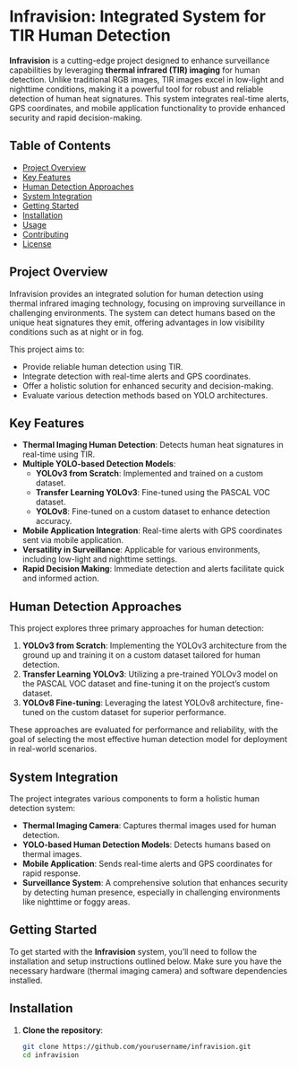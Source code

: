 # Infravision: Integrated System for TIR Human Detection

**Infravision** is a cutting-edge project designed to enhance surveillance capabilities by leveraging **thermal infrared (TIR) imaging** for human detection. Unlike traditional RGB images, TIR images excel in low-light and nighttime conditions, making it a powerful tool for robust and reliable detection of human heat signatures. This system integrates real-time alerts, GPS coordinates, and mobile application functionality to provide enhanced security and rapid decision-making.

## Table of Contents

- [Project Overview](#project-overview)
- [Key Features](#key-features)
- [Human Detection Approaches](#human-detection-approaches)
- [System Integration](#system-integration)
- [Getting Started](#getting-started)
- [Installation](#installation)
- [Usage](#usage)
- [Contributing](#contributing)
- [License](#license)

## Project Overview

Infravision provides an integrated solution for human detection using thermal infrared imaging technology, focusing on improving surveillance in challenging environments. The system can detect humans based on the unique heat signatures they emit, offering advantages in low visibility conditions such as at night or in fog.

This project aims to:
- Provide reliable human detection using TIR.
- Integrate detection with real-time alerts and GPS coordinates.
- Offer a holistic solution for enhanced security and decision-making.
- Evaluate various detection methods based on YOLO architectures.

## Key Features

- **Thermal Imaging Human Detection**: Detects human heat signatures in real-time using TIR.
- **Multiple YOLO-based Detection Models**:
  - **YOLOv3 from Scratch**: Implemented and trained on a custom dataset.
  - **Transfer Learning YOLOv3**: Fine-tuned using the PASCAL VOC dataset.
  - **YOLOv8**: Fine-tuned on a custom dataset to enhance detection accuracy.
- **Mobile Application Integration**: Real-time alerts with GPS coordinates sent via mobile application.
- **Versatility in Surveillance**: Applicable for various environments, including low-light and nighttime settings.
- **Rapid Decision Making**: Immediate detection and alerts facilitate quick and informed action.

## Human Detection Approaches

This project explores three primary approaches for human detection:

1. **YOLOv3 from Scratch**: Implementing the YOLOv3 architecture from the ground up and training it on a custom dataset tailored for human detection.
2. **Transfer Learning YOLOv3**: Utilizing a pre-trained YOLOv3 model on the PASCAL VOC dataset and fine-tuning it on the project’s custom dataset.
3. **YOLOv8 Fine-tuning**: Leveraging the latest YOLOv8 architecture, fine-tuned on the custom dataset for superior performance.

These approaches are evaluated for performance and reliability, with the goal of selecting the most effective human detection model for deployment in real-world scenarios.

## System Integration

The project integrates various components to form a holistic human detection system:

- **Thermal Imaging Camera**: Captures thermal images used for human detection.
- **YOLO-based Human Detection Models**: Detects humans based on thermal images.
- **Mobile Application**: Sends real-time alerts and GPS coordinates for rapid response.
- **Surveillance System**: A comprehensive solution that enhances security by detecting human presence, especially in challenging environments like nighttime or foggy areas.

## Getting Started

To get started with the **Infravision** system, you’ll need to follow the installation and setup instructions outlined below. Make sure you have the necessary hardware (thermal imaging camera) and software dependencies installed.

## Installation

1. **Clone the repository**:

   ```bash
   git clone https://github.com/yourusername/infravision.git
   cd infravision
